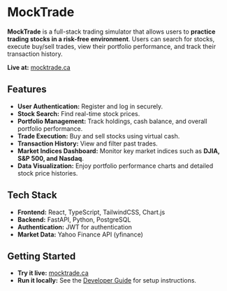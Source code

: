 # MockTrade

**MockTrade** is a full-stack trading simulator that allows users to **practice trading stocks in a risk-free environment**. Users can search for stocks, execute buy/sell trades, view their portfolio performance, and track their transaction history.

**Live at:** [mocktrade.ca](https://mocktrade.ca)

## Features
- **User Authentication:** Register and log in securely.
- **Stock Search:** Find real-time stock prices.
- **Portfolio Management:** Track holdings, cash balance, and overall portfolio performance.
- **Trade Execution:** Buy and sell stocks using virtual cash.
- **Transaction History:** View and filter past trades.
- **Market Indices Dashboard:** Monitor key market indices such as **DJIA, S&P 500, and Nasdaq**.
- **Data Visualization:** Enjoy portfolio performance charts and detailed stock price histories.

## Tech Stack
- **Frontend:** React, TypeScript, TailwindCSS, Chart.js
- **Backend:** FastAPI, Python, PostgreSQL
- **Authentication:** JWT for authentication
- **Market Data:** Yahoo Finance API (yfinance)

## Getting Started
- **Try it live:** [mocktrade.ca](https://mocktrade.ca)
- **Run it locally:** See the [Developer Guide](./DEVELOPER_SETUP.md) for setup instructions.

